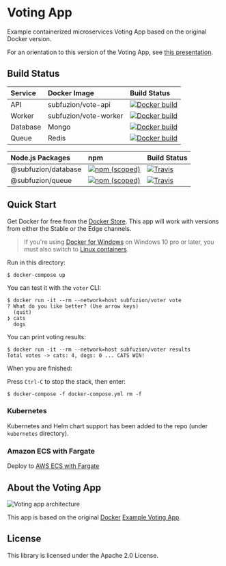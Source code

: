 # Voting App

Example containerized microservices Voting App based on the original Docker version.

For an orientation to this version of the Voting App, see [this presentation](https://docs.google.com/presentation/d/1FLDaRlQOy2cXcudR8322pUjW5s-eJkHkX6w12mDWiiY/edit?usp=sharing).

## Build Status

| Service  | Docker Image           | Build Status |
|:---------|:-----------------------|:-------------|
| API      | subfuzion/vote-api     | [![Docker build](https://img.shields.io/docker/build/aws-samples/vote-api.svg)](https://hub.docker.com/r/aws-samples/vote-api/)
| Worker   | subfuzion/vote-worker  | [![Docker build](https://img.shields.io/docker/build/aws-samples/vote-worker.svg)](https://hub.docker.com/r/aws-samples/vote-worker/)
| Database | Mongo | [![Docker build](https://img.shields.io/docker/pulls/_/mongo.svg)](https://hub.docker.com/_/mongo/)
| Queue | Redis | [![Docker build](https://img.shields.io/docker/pulls/_/redis.svg)](https://hub.docker.com/_/redis/)

| Node.js Packages    | npm                    | Build Status |
|:--------------------|:-----------------------|:------------ |
| @subfuzion/database | [![npm (scoped)](https://img.shields.io/npm/v/@subfuzion/database.svg)](@subfuzion/database) | [![Travis](https://img.shields.io/travis/subfuzion/voting-app.svg)](https://travis-ci.org/subfuzion/voting-app)
| @subfuzion/queue    | [![npm (scoped)](https://img.shields.io/npm/v/@subfuzion/queue.svg)](@subfuzion/queue) | [![Travis](https://img.shields.io/travis/subfuzion/voting-app.svg)](https://travis-ci.org/subfuzion/voting-app)

## Quick Start

Get Docker for free from the [Docker Store](https://www.docker.com/community-edition#/download).
This app will work with versions from either the Stable or the Edge channels.

> If you're using [Docker for Windows](https://docs.docker.com/docker-for-windows/) on Windows 10 pro or later, you must also switch to [Linux containers](https://docs.docker.com/docker-for-windows/#switch-between-windows-and-linux-containers).

Run in this directory:

    $ docker-compose up

You can test it with the `voter` CLI:

```
$ docker run -it --rm --network=host subfuzion/voter vote
? What do you like better? (Use arrow keys)
  (quit)
❯ cats
  dogs
```

You can print voting results:

```
$ docker run -it --rm --network=host subfuzion/voter results
Total votes -> cats: 4, dogs: 0 ... CATS WIN!
```

When you are finished:

Press `Ctrl-C` to stop the stack, then enter:

    $ docker-compose -f docker-compose.yml rm -f

### Kubernetes

Kubernetes and Helm chart support has been added to the repo (under `kubernetes` directory).

### Amazon ECS with Fargate

Deploy to [AWS ECS with Fargate](https://read.acloud.guru/deploy-the-voting-app-to-aws-ecs-with-fargate-cb75f226408f)

## About the Voting App

![Voting app architecture](https://raw.githubusercontent.com/aws-samples/voting-app/master/images/voting-app-arch-1.1.png)

This app is based on the original [Docker](https://docker.com) [Example Voting App](https://github.com/dockersamples/example-voting-app).

## License

This library is licensed under the Apache 2.0 License. 
